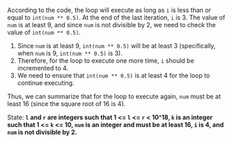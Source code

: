 According to the code, the loop will execute as long as `i` is less than or equal to `int(num ** 0.5)`. At the end of the last iteration, `i` is 3. The value of `num` is at least 9, and since `num` is not divisible by 2, we need to check the value of `int(num ** 0.5)`.

1. Since `num` is at least 9, `int(num ** 0.5)` will be at least 3 (specifically, when `num` is 9, `int(num ** 0.5)` is 3).
2. Therefore, for the loop to execute one more time, `i` should be incremented to 4. 
3. We need to ensure that `int(num ** 0.5)` is at least 4 for the loop to continue executing.

Thus, we can summarize that for the loop to execute again, `num` must be at least 16 (since the square root of 16 is 4). 

State: **`l` and `r` are integers such that 1 <= `l` <= `r` < 10^18, `k` is an integer such that 1 <= `k` <= 10, `num` is an integer and must be at least 16, `i` is 4, and `num` is not divisible by 2.**
